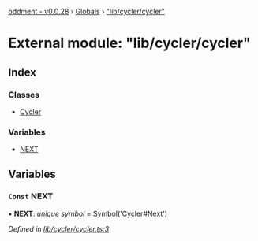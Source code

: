 [oddment - v0.0.28](../README.md) › [Globals](../globals.md) › ["lib/cycler/cycler"](_lib_cycler_cycler_.md)

# External module: "lib/cycler/cycler"

## Index

### Classes

* [Cycler](../classes/_lib_cycler_cycler_.cycler.md)

### Variables

* [NEXT](_lib_cycler_cycler_.md#const-next)

## Variables

### `Const` NEXT

• **NEXT**: *unique symbol* =  Symbol('Cycler#Next')

*Defined in [lib/cycler/cycler.ts:3](https://github.com/youkaisteve/oddment/blob/e5d31ee/lib/cycler/cycler.ts#L3)*
